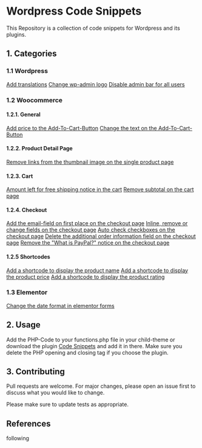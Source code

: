 # Wordpress Code Snippets

This Repository is a collection of code snippets for Wordpress and its plugins.

## 1. Categories

### 1.1 Wordpress

[Add translations](/wordpress/php/wp-translations.php)
[Change wp-admin logo](/wordpress/php/wp-change-wp-admin-logo.php)
[Disable admin bar for all users](/wordpress/php/wp-disable-admin-bar-for-all-users.php)

### 1.2 Woocommerce

#### 1.2.1. General

[Add price to the Add-To-Cart-Button](/woocommerce/php/wc-add-price-to-add-to-cart-button.php)
[Change the text on the Add-To-Cart-Button](/woocommerce/php/wc-change-add-to-cart-text-on-button.php)

#### 1.2.2. Product Detail Page

[Remove links from the thumbnail image on the single product page](/woocommerce/php/wc-remove-links-from-single-product-image-thumbnails.php)

#### 1.2.3. Cart

[Amount left for free shipping notice in the cart](/woocommerce/php/wc-amount-left-for-free-shipping-notice.php)
[Remove subtotal on the cart page](/woocommerce/php/wc-remove-subtotal.php)

#### 1.2.4. Checkout

[Add the email-field on first place on the checkout page](/woocommerce/php/wc-checkout-email-on-first_place.php)
[Inline, remove or change fields on the checkout page](/woocommerce/php/wc-checkout-inline-fields-remove-fields-change-placeholder.php)
[Auto check checkboxes on the checkout page](/woocommerce/php/wc-checkout-auto-check-checkboxes.php)
[Delete the additional order information field on the checkout page](/woocommerce/php/wc-delete-additional-order-informations.php)
[Remove the "What is PayPal?" notice on the checkout page](/woocommerce/php/wc-remove-what-is-paypal.php)

#### 1.2.5 Shortcodes

[Add a shortcode to display the product name](/woocommerce/php/wc-shortcode-display-product-name.php)
[Add a shortcode to display the product price](/woocommerce/php/wc-shortcode-display-product-price.php)
[Add a shortcode to display the product rating](/woocommerce/php/wc-shortcode-display-product-rating.php)

### 1.3 Elementor

[Change the date format in elementor forms](/elementor/php/elementor-form-date-format.php)

## 2. Usage

Add the PHP-Code to your functions.php file in your child-theme or download the plugin [Code Snippets](https://de.wordpress.org/plugins/code-snippets/) and add it in there. Make sure you delete the PHP opening and closing tag if you choose the plugin.

## 3. Contributing

Pull requests are welcome. For major changes, please open an issue first to discuss what you would like to change.

Please make sure to update tests as appropriate.

## References

following
